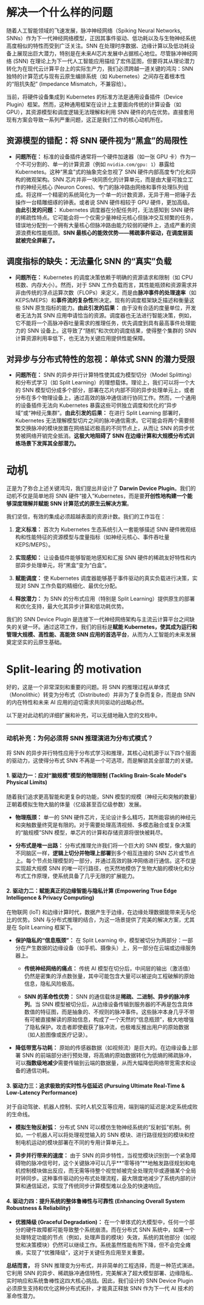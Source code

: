 # 解决一个什么样的问题
随着人工智能领域的飞速发展，脉冲神经网络（Spiking Neural Networks, SNNs）作为下一代神经网络模型，正因其事件驱动、低功耗以及与生物神经系统高度相似的特性而受到广泛关注。SNN 在处理时序数据、边缘计算以及低功耗设备上展现出巨大潜力，特别是在未来AI芯片发展中占据核心地位。尽管脉冲神经网络 (SNN) 在理论上为下一代人工智能应用描绘了宏伟蓝图，但要将其从理论潜力转化为在现代云计算平台上的实际生产力，我们必须跨越一道关键的鸿沟：SNN 独特的计算范式与现有云原生编排系统（如 Kubernetes）之间存在着根本性的“阻抗失配” (Impedance Mismatch，不兼容给）。

当前，将硬件设备集成到 Kubernetes 的标准方法是通用设备插件（Device Plugin）框架。然而，这种通用框架在设计上主要面向传统的计算设备（如 GPU），其资源模型和调度逻辑无法理解和利用 SNN 硬件的内在优势。直接套用现有方案会导致一系列严重问题，这正是我们工作的核心动机所在。

## 资源模型的错配：将 SNN 硬件视为“黑盒”的局限性

- **问题所在：** 标准的设备插件通常将一个硬件加速器（如一张 GPU 卡）作为一个不可分割的、单一的计算资源（例如 `nvidia.com/gpu: 1`）暴露给 Kubernetes。这种“黑盒”式的抽象完全忽视了 SNN 硬件内部高度专门化和异构的微观架构。SNN 芯片并非一块同质化的计算单元，而是由大量可独立工作的神经元核心 (Neuron Cores)、专门的脉冲路由网络和事件处理队列组成。将这样一个精密的系统简化为一个单一的计数资源，无异于用一把锤子去操作一台精雕细琢的钟表。或者说 SNN 硬件相较于 GPU 硬件，更加高级。 **由此引发的问题：** Kubernetes 调度器在分配任务时，无法感知到 SNN 硬件的稀疏性特点。它可能会将一个仅需少量神经元核心但脉冲交互频繁的任务，错误地分配到一个拥有大量核心但脉冲路由能力较弱的硬件上，造成严重的资源浪费和性能瓶颈。**SNN 最核心的能效优势——稀疏事件驱动，在调度层面就被完全屏蔽了。**


## 调度指标的缺失：无法量化 SNN 的“真实”负载

- **问题所在：** Kubernetes 的调度决策依赖于明确的资源请求和限制（如 CPU 核数、内存大小）。然而，对于 SNN 工作负载而言，其性能瓶颈和资源需求并非由传统的浮点运算次数（FLOPs）来定义，而是由**脉冲事件的处理速率**（如 KEPS/MEPS）和**事件流的复杂性**所决定。现有的调度框架缺乏描述和衡量这些 SNN 原生指标的能力。**由此引发的后果：** 由于没有合适的度量单位，开发者无法为其 SNN 应用申请恰当的资源。调度器也无法进行智能决策，例如，它不能将一个高脉冲吞吐量需求的推理任务，优先调度到具有最高事件处理能力的 SNN 设备上。这导致了“随机”和次优的调度结果，使得整个集群的 SNN 计算资源利用率低下，也无法为关键应用提供性能保障。

## 对异步与分布式特性的忽视：单体式 SNN 的潜力受限

- **问题所在：** SNN 的异步并行计算特性使其成为模型切分（Model Splitting）和分布式学习（如 Split Learning）的理想载体。理论上，我们可以将一个大的 SNN 模型切分成多个部分，部署在芯片内部不同的异步处理单元上，或者分布在多个物理设备上，通过高效的脉冲通信进行协同工作。然而，一个通用的设备插件无法向 Kubernetes 暴露这些可供独立调度和优化的“异步域”或“神经元集群”。**由此引发的后果：** 在进行 Split Learning 部署时，Kubernetes 无法理解模型切片之间的脉冲通信需求。它可能会将两个需要频繁交换脉冲的模块放置在网络延迟极高的不同节点上，从而让 SNN 的异步优势被网络开销完全抵消。**这极大地阻碍了 SNN 在边缘计算和大规模分布式训练场景下发挥其全部潜力。**

# 动机

正是为了弥合上述关键鸿沟，我们提出并设计了 **Darwin Device Plugin**。我们的动机不仅是简单地将 SNN 硬件“接入”Kubernetes，而是要**开创性地构建一个能够深度理解并赋能 SNN 计算范式的原生云解决方案**。

我们坚信，有效的集成必须超越表面的资源计数。我们的工作旨在：

1. **定义标准：** 首次为 Kubernetes 生态系统引入一套能够描述 SNN 硬件微观结构和性能特征的资源模型与度量指标（如神经元核心、事件吞吐量 KEPS/MEPS）。
    
2. **实现感知：** 让设备插件能够智能地感知和汇报 SNN 硬件的稀疏友好特性和内部异步处理单元，将“黑盒”变为“白盒”。
    
3. **赋能调度：** 使 Kubernetes 调度器能够基于事件驱动的真实负载进行决策，实现对 SNN 工作负载的精细化、最优化分配。
    
4. **释放潜力：** 为 SNN 的分布式应用（特别是 Split Learning）提供原生的部署和优化支持，最大化其异步计算和低功耗优势。
    

我们的 SNN Device Plugin 是连接下一代神经网络架构与主流云计算平台之间缺失的关键一环。通过这项工作，我们的目标是**赋能 Kubernetes，使其成为运行和管理大规模、高性能、高能效 SNN 应用的首选平台**，从而为人工智能的未来发展奠定坚实的云原生基础。


# Split-learing 的 motivation
好的，这是一个非常深刻和重要的问题。将 SNN 的推理过程从单体式（Monolithic）转变为分布式（Distributed）并非为了复杂而复杂，而是由 SNN 的内在特性和未来 AI 应用的迫切需求共同驱动的战略必然。

以下是对此动机的详细扩展和补充，可以无缝地融入您的文档中。

---

### **动机补充：为何必须将 SNN 推理演进为分布式模式？**

将 SNN 的异步并行特性应用于分布式学习和推理，其核心动机源于以下四个层面的驱动力，这使得分布式 SNN 不再是一个可选项，而是解锁其全部潜力的关键。

#### **1. 驱动力一：应对“脑规模”模型的物理限制 (Tackling Brain-Scale Model's Physical Limits)**

随着我们追求更高智能和更复杂的功能，SNN 模型的规模（神经元和突触的数量）正朝着模拟生物大脑的体量（亿级甚至百亿级参数）发展。

- **物理瓶颈：** 单一的 SNN 硬件芯片，无论设计多么精巧，其所能容纳的神经元和突触数量终究是有限的。对于需要处理高清视频、多模态融合或复杂决策的“脑规模”SNN 模型，单芯片的计算和存储资源将很快被耗尽。
    
- **分布式是唯一出路：** 分布式推理允许我们将一个巨大的 SNN 模型，像大脑的不同脑区一样，**逻辑上切分并物理上部署**到多个相互连接的 SNN 芯片或节点上。每个节点处理模型的一部分，并通过高效的脉冲网络进行通信。这不仅是实现超大规模 SNN 的唯一可行路径，也天然地模仿了生物大脑的模块化和分布式工作原理，使系统具备了几乎无限的扩展能力。
    

#### **2. 驱动力二：赋能真正的边缘智能与隐私计算 (Empowering True Edge Intelligence & Privacy Computing)**

在物联网 (IoT) 和边缘计算时代，数据产生于边缘，在边缘处理数据能带来无与伦比的优势。SNN 与分布式推理的结合，为这一场景提供了完美的解决方案，尤其是在 Split Learning 框架下。

- **保护隐私的“信息瓶颈”：** 在 Split Learning 中，模型被切分为两部分：一部分在产生数据的边缘设备（如手机、摄像头）上，另一部分在云端或边缘服务器上。
    
    - **传统神经网络的痛点：** 传统 AI 模型在切分后，中间层的输出（激活值）仍然是密集的浮点数张量，其中可能包含大量可以被逆向工程破解的原始信息，隐私风险极高。
        
    - **SNN 的革命性优势：** SNN 的通信载体是**稀疏、二进制、异步的脉冲序列**。当 SNN 模型被切分后，从边缘设备传输到服务器的不再是包含具体数值的特征图，而是抽象的、不规则的脉冲事件。这些脉冲本身几乎不带有可被直接解读的原始信息，构成了一个天然的“信息瓶颈”，极大地增强了隐私保护。攻击者即使截获了脉冲流，也极难反推出用户的原始数据（如人脸图像或医疗记录）。
        
- **降低带宽与功耗：** 原始的传感器数据（如视频流）是巨大的。在边缘设备上部署 SNN 的前端部分进行预处理，将高熵的原始数据转化为低熵的稀疏脉冲，可以**指数级地减少**需要传输到云端的数据量，从而大幅降低网络带宽需求和设备的通信功耗。
    

#### **3. 驱动力三：追求极致的实时性与低延迟 (Pursuing Ultimate Real-Time & Low-Latency Performance)**

对于自动驾驶、机器人控制、实时人机交互等应用，端到端的延迟是决定系统成败的生命线。

- **模拟生物反射弧：** 分布式 SNN 可以模仿生物神经系统的“反射弧”机制。例如，一个机器人可以将处理视觉输入的 SNN 模块、进行路径规划的模块和控制电机运动的模块部署在不同的专用计算单元上。
    
- **异步并行带来的速度：** 由于 SNN 的异步特性，当视觉模块识别到一个紧急障碍物的脉冲信号时，这个关键脉冲可以几乎**“零等待”**地触发路径规划和电机控制模块做出反应，而无需等待整个视觉帧被完全处理完毕或遵循某个全局时钟同步。这种事件驱动的分布式处理流程，最大限度地减少了系统内部的计算和通信延迟，实现了传统同步计算模型难以企及的快速响应。
    

#### **4. 驱动力四：提升系统的整体鲁棒性与可靠性 (Enhancing Overall System Robustness & Reliability)**

- **优雅降级 (Graceful Degradation)：** 在一个单体式的大模型中，任何一个部分的硬件故障都可能导致整个系统崩溃。而在分布式 SNN 系统中，如果一个处理特定功能的节点（例如，处理声音的模块）失效，系统的其他部分（如视觉和决策模块）仍然可以继续工作。系统虽然性能有所下降，但不会完全瘫痪，实现了“优雅降级”，这对于关键任务应用至关重要。
    

**总结而言，** 将 SNN 推理变为分布式，并非简单的工程选择，而是一种范式演进。它利用 SNN 的异步、稀疏脉冲通信特性，完美解决了超大模型部署、边缘隐私、实时响应和系统鲁棒性这四大核心挑战。因此，我们设计的 SNN Device Plugin 必须原生支持和优化这种分布式拓扑，才能真正释放 SNN 作为下一代 AI 技术的革命性潜力。
